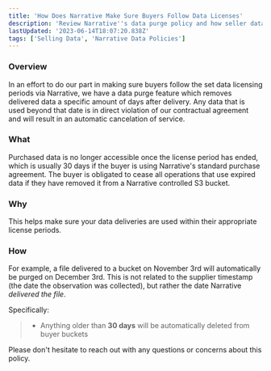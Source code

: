 ```yaml
---
title: 'How Does Narrative Make Sure Buyers Follow Data Licenses'
description: 'Review Narrative''s data purge policy and how seller data is protected from misuse. '
lastUpdated: '2023-06-14T18:07:20.838Z'
tags: ['Selling Data', 'Narrative Data Policies']
---
```

### Overview

In an effort to do our part in making sure buyers follow the set data licensing periods via Narrative, we have a data purge feature which removes delivered data a specific amount of days after delivery. Any data that is used beyond that date is in direct violation of our contractual agreement and will result in an automatic cancelation of service.

### **What**

Purchased data is no longer accessible once the license period has ended, which is usually 30 days if the buyer is using Narrative's standard purchase agreement. The buyer is obligated to cease all operations that use expired data if they have removed it from a Narrative controlled S3 bucket.

### **Why**

This helps make sure your data deliveries are used within their appropriate license periods.

### **How**

For example, a file delivered to a bucket on November 3rd will automatically be purged on December 3rd. This is not related to the supplier timestamp (the date the observation was collected), but rather the date Narrative _delivered the file_.

Specifically:

> * Anything older than **30 days** will be automatically deleted from buyer buckets

Please don't hesitate to reach out with any questions or concerns about this policy.
